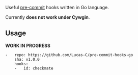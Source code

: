 Useful [pre-commit](http://pre-commit.com) hooks written in Go language.

Currently **does not work under Cywgin**.

## Usage

**WORK IN PROGRESS**

```
-   repo: https://github.com/Lucas-C/pre-commit-hooks-go
    sha: v1.0.0
    hooks:
    -   id: checkmate
```
